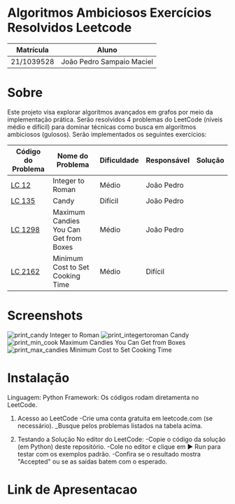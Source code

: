 # Algoritmos Ambiciosos Exercícios Resolvidos Leetcode

| Matrícula      | Aluno                     |
|----------------|---------------------------|
| 21/1039528     | João Pedro Sampaio Maciel |

# Sobre

Este projeto visa explorar algoritmos avançados em grafos por meio da implementação prática. Serão resolvidos 4 problemas do LeetCode (níveis médio e difícil) para dominar técnicas como busca em algoritmos ambiciosos (gulosos).
Serão implementados os seguintes exercícios:

| Código do Problema | Nome do Problema | Dificuldade | Responsável | Solução |
|--------------------|------------------|-------------|-------------|---------|
| [LC 12](https://github.com/projeto-de-algoritmos-2025/exercicios_gulosos/blob/main/Integer_to_roman.py) | Integer to Roman | Médio | João Pedro | 
| [LC 135](https://github.com/projeto-de-algoritmos-2025/exercicios_gulosos/blob/main/candy.py) | Candy | Difícil | João Pedro | 
| [LC 1298](https://leetcode.com/problems/critical-connections-in-a-network/) | Maximum Candies You Can Get from Boxes | Médio | João Pedro | 
| [LC 2162](https://leetcode.com/problems/path-with-maximum-probability/) | 	Minimum Cost to Set Cooking Time | Médio | Difícil | 

# Screenshots
![print_candy](https://github.com/user-attachments/assets/697099b5-6310-4200-9171-49fd162a9d59)
Integer to Roman
![print_integertoroman](https://github.com/user-attachments/assets/756a3220-eb18-4c7b-a999-2ae72fa47b1d)
Candy
![print_min_cook](https://github.com/user-attachments/assets/79c4a36b-c958-4d69-ad0a-4f0bd5d71cb1)
Maximum Candies You Can Get from Boxes
![print_max_candies](https://github.com/user-attachments/assets/8c7e8993-47b6-4729-b4bb-abf47c501693)
Minimum Cost to Set Cooking Time


# Instalação

Linguagem: Python
Framework: Os códigos rodam diretamenta no LeetCode.

1) Acesso ao LeetCode
-Crie uma conta gratuita em leetcode.com (se necessário).
_Busque pelos problemas listados na tabela acima.

2) Testando a Solução
No editor do LeetCode:
-Copie o código da solução (em Python) deste repositório.
-Cole no editor e clique em ▶ Run para testar com os exemplos padrão.
-Confira se o resultado mostra "Accepted" ou se as saídas batem com o esperado.

# Link de Apresentacao

